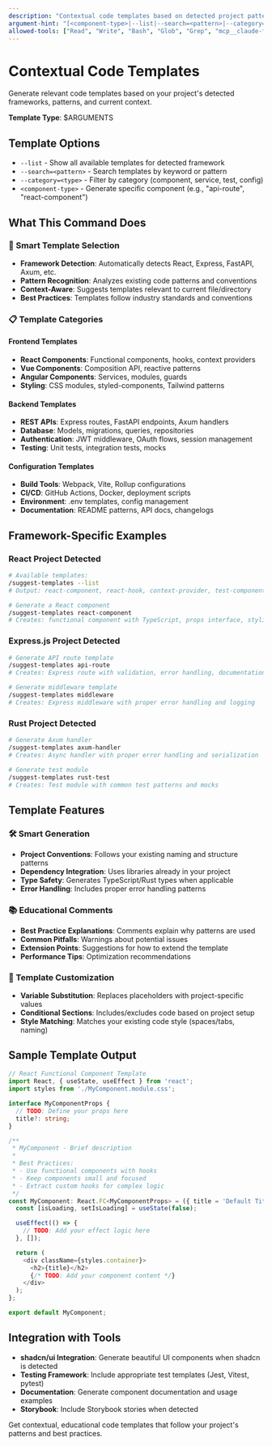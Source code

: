 ```yaml
---
description: "Contextual code templates based on detected project patterns and frameworks"
argument-hint: "[<component-type>|--list|--search=<pattern>|--category=<type>]"
allowed-tools: ["Read", "Write", "Bash", "Glob", "Grep", "mcp__claude-flow__language_detect", "mcp__claude-flow__framework_detect", "mcp__claude-flow__memory_usage", "mcp__shadcn_mcp__generate_component"]
---
```


# Contextual Code Templates

Generate relevant code templates based on your project's detected frameworks, patterns, and current context.

**Template Type**: $ARGUMENTS

## Template Options

- `--list` - Show all available templates for detected framework
- `--search=<pattern>` - Search templates by keyword or pattern
- `--category=<type>` - Filter by category (component, service, test, config)
- `<component-type>` - Generate specific component (e.g., "api-route", "react-component")

## What This Command Does

### 🎯 Smart Template Selection
- **Framework Detection**: Automatically detects React, Express, FastAPI, Axum, etc.
- **Pattern Recognition**: Analyzes existing code patterns and conventions
- **Context-Aware**: Suggests templates relevant to current file/directory
- **Best Practices**: Templates follow industry standards and conventions

### 📋 Template Categories

#### Frontend Templates
- **React Components**: Functional components, hooks, context providers
- **Vue Components**: Composition API, reactive patterns
- **Angular Components**: Services, modules, guards
- **Styling**: CSS modules, styled-components, Tailwind patterns

#### Backend Templates
- **REST APIs**: Express routes, FastAPI endpoints, Axum handlers
- **Database**: Models, migrations, queries, repositories
- **Authentication**: JWT middleware, OAuth flows, session management
- **Testing**: Unit tests, integration tests, mocks

#### Configuration Templates
- **Build Tools**: Webpack, Vite, Rollup configurations
- **CI/CD**: GitHub Actions, Docker, deployment scripts
- **Environment**: .env templates, config management
- **Documentation**: README patterns, API docs, changelogs

## Framework-Specific Examples

### React Project Detected
```bash
# Available templates:
/suggest-templates --list
# Output: react-component, react-hook, context-provider, test-component

# Generate a React component
/suggest-templates react-component
# Creates: functional component with TypeScript, props interface, styling
```

### Express.js Project Detected
```bash
# Generate API route template
/suggest-templates api-route
# Creates: Express route with validation, error handling, documentation

# Generate middleware template
/suggest-templates middleware
# Creates: Express middleware with proper error handling and logging
```

### Rust Project Detected
```bash
# Generate Axum handler
/suggest-templates axum-handler
# Creates: Async handler with proper error handling and serialization

# Generate test module
/suggest-templates rust-test
# Creates: Test module with common test patterns and mocks
```

## Template Features

### 🛠️ Smart Generation
- **Project Conventions**: Follows your existing naming and structure patterns
- **Dependency Integration**: Uses libraries already in your project
- **Type Safety**: Generates TypeScript/Rust types when applicable
- **Error Handling**: Includes proper error handling patterns

### 📚 Educational Comments
- **Best Practice Explanations**: Comments explain why patterns are used
- **Common Pitfalls**: Warnings about potential issues
- **Extension Points**: Suggestions for how to extend the template
- **Performance Tips**: Optimization recommendations

### 🔄 Template Customization
- **Variable Substitution**: Replaces placeholders with project-specific values
- **Conditional Sections**: Includes/excludes code based on project setup
- **Style Matching**: Matches your existing code style (spaces/tabs, naming)

## Sample Template Output

```typescript
// React Functional Component Template
import React, { useState, useEffect } from 'react';
import styles from './MyComponent.module.css';

interface MyComponentProps {
  // TODO: Define your props here
  title?: string;
}

/**
 * MyComponent - Brief description
 * 
 * Best Practices:
 * - Use functional components with hooks
 * - Keep components small and focused
 * - Extract custom hooks for complex logic
 */
const MyComponent: React.FC<MyComponentProps> = ({ title = 'Default Title' }) => {
  const [isLoading, setIsLoading] = useState(false);

  useEffect(() => {
    // TODO: Add your effect logic here
  }, []);

  return (
    <div className={styles.container}>
      <h2>{title}</h2>
      {/* TODO: Add your component content */}
    </div>
  );
};

export default MyComponent;
```

## Integration with Tools

- **shadcn/ui Integration**: Generate beautiful UI components when shadcn is detected
- **Testing Framework**: Include appropriate test templates (Jest, Vitest, pytest)
- **Documentation**: Generate component documentation and usage examples
- **Storybook**: Include Storybook stories when detected

Get contextual, educational code templates that follow your project's patterns and best practices.